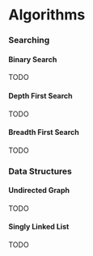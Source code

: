# Algorithms

### Searching

#### Binary Search
TODO

#### Depth First Search
TODO

#### Breadth First Search
TODO

### Data Structures

#### Undirected Graph
TODO

#### Singly Linked List
TODO